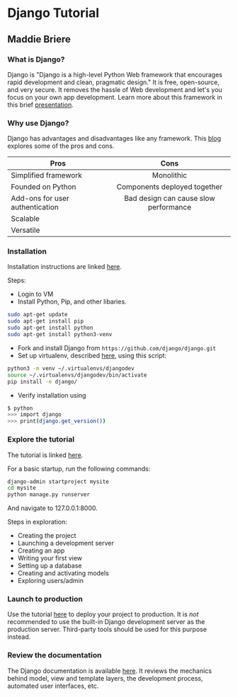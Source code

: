 # Django Tutorial
## Maddie Briere
### What is Django?
Django is "Django is a high-level Python Web framework that encourages rapid development and clean, pragmatic design." It is free, open-source, and very secure. It removes the hassle of Web development and let's you focus on your own app development. Learn more about this framework in this brief [presentation](https://docs.google.com/presentation/d/1IQ7Aoat-7xVT4wqCi2b76jSBOni0QtHpoJPGB0_Cni4/edit?usp=sharing).

### Why use Django?
Django has advantages and disadvantages like any framework. This [blog](https://hackernoon.com/advantages-and-disadvantages-of-django-499b1e20a2c5) explores some of the pros and cons.

| Pros           | Cons          | 
| ------------- |:-------------:| 
| Simplified framework     | Monolithic | 
| Founded on Python     | Components deployed together      |  
| Add-ons for user authentication | Bad design can cause slow performance     | 
| Scalable | |
| Versatile | | 

### Installation
Installation instructions are linked [here](https://docs.djangoproject.com/en/2.1/intro/install/).

Steps:
* Login to VM
* Install Python, Pip, and other libaries.
```bash
sudo apt-get update
sudo apt-get install pip
sudo apt-get install python
sudo apt-get install python3-venv
```
* Fork and install Django from ``https://github.com/django/django.git``
* Set up virtualenv, described [here](https://docs.djangoproject.com/en/2.1/intro/contributing/), using this script:
```bash
python3 -m venv ~/.virtualenvs/djangodev
source ~/.virtualenvs/djangodev/bin/activate
pip install -e django/ 
```
* Verify installation using 
```bash
$ python
>>> import django
>>> print(django.get_version())
```
### Explore the tutorial
The tutorial is linked [here](https://docs.djangoproject.com/en/2.1/intro/tutorial01/).

For a basic startup, run the following commands:
```bash
django-admin startproject mysite
cd mysite
python manage.py runserver
```
And navigate to 127.0.0.1:8000.

Steps in exploration:
* Creating the project
* Launching a development server
* Creating an app
* Writing your first view
* Setting up a database
* Creating and activating models
* Exploring users/admin

### Launch to production
Use the tutorial [here](https://codingstartups.com/deploy-django-nginx-gunicorn-postgresql-supervisor/) to deploy your project to production. It is *not* recommended to use the built-in Django development server as the production server. Third-party tools should be used for this purpose instead.

### Review the documentation
The Django documentation is available [here](https://docs.djangoproject.com/en/2.1/). It reviews the mechanics behind model, view and template layers, the development process, automated user interfaces, etc.
